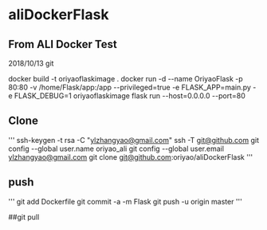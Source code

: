 # aliDockerFlask

## From ALI Docker Test

2018/10/13 git 

docker build -t oriyaoflaskimage . 
docker run -d --name OriyaoFlask -p 80:80 -v /home/Flask/app:/app --privileged=true -e FLASK_APP=main.py -e FLASK_DEBUG=1 oriyaoflaskimage flask run --host=0.0.0.0 --port=80

## Clone  

'''
ssh-keygen -t rsa -C "ylzhangyao@gmail.com"
ssh -T git@github.com
git config --global user.name oriyao_ali
git config --global user.email ylzhangyao@gmail.com
git clone git@github.com:oriyao/aliDockerFlask
'''

## push  

'''
git add Dockerfile 
git commit -a -m Flask 
git push -u origin master 
'''

##git pull



